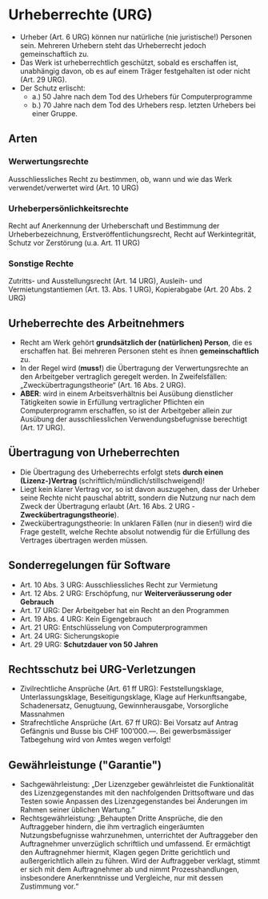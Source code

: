 # Urheberrechte (URG)

- Urheber (Art. 6 URG) können nur natürliche (nie juristische!) Personen sein. Mehreren Urhebern steht das Urheberrecht jedoch gemeinschaftlich zu.
- Das Werk ist urheberrechtlich geschützt, sobald es erschaffen ist, unabhängig davon, ob es auf einem Träger festgehalten ist oder nicht (Art. 29 URG).
- Der Schutz erlischt: 
	- a.) 50 Jahre nach dem Tod des Urhebers für Computerprogramme 
	- b.) 70 Jahre nach dem Tod des Urhebers resp. letzten Urhebers bei einer Gruppe.

## Arten

### Werwertungsrechte

Ausschliessliches Recht zu bestimmen, ob, wann und wie das Werk verwendet/verwertet wird (Art. 10 URG)

### Urheberpersönlichkeitsrechte

Recht auf Anerkennung der Urheberschaft und Bestimmung der Urheberbezeichnung, Erstveröffentlichungsrecht, Recht auf Werkintegrität, Schutz vor Zerstörung (u.a. Art. 11 URG)

### Sonstige Rechte

Zutritts- und Ausstellungsrecht (Art. 14 URG), Ausleih- und Vermietungstantiemen (Art. 13. Abs. 1 URG), Kopierabgabe (Art. 20 Abs. 2 URG)


## Urheberrechte des Arbeitnehmers

- Recht am Werk gehört **grundsätzlich der (natürlichen) Person**, die es erschaffen hat. Bei mehreren Personen steht es ihnen **gemeinschaftlich** zu.
- In der Regel wird (**muss!**) die Übertragung der Verwertungsrechte an den Arbeitgeber vertraglich geregelt werden. In Zweifelsfällen: „Zweckübertragungstheorie“ (Art. 16 Abs. 2 URG).
- **ABER**: wird in einem Arbeitsverhältnis bei Ausübung dienstlicher Tätigkeiten sowie in Erfüllung vertraglicher Pflichten ein Computerprogramm erschaffen, so ist der Arbeitgeber allein zur Ausübung der ausschliesslichen Verwendungsbefugnisse berechtigt (Art. 17 URG).

## Übertragung von Urheberrechten


- Die Übertragung des Urheberrechts erfolgt stets **durch einen (Lizenz-)Vertrag** (schriftlich/mündlich/stillschweigend)!
- Liegt kein klarer Vertrag vor, so ist davon auszugehen, dass der Urheber seine Rechte nicht pauschal abtritt, sondern die Nutzung nur nach dem Zweck der Übertragung erlaubt (Art. 16 Abs. 2 URG - **Zweckübertragungstheorie**).
- Zweckübertragungstheorie: In unklaren Fällen (nur in diesen!) wird die Frage gestellt, welche Rechte absolut notwendig für die Erfüllung des Vertrages übertragen werden müssen.

## Sonderregelungen für Software

- Art. 10 Abs. 3 URG: Ausschliessliches Recht zur Vermietung
- Art. 12 Abs. 2 URG: Erschöpfung, nur **Weiterveräusserung oder Gebrauch**
- Art. 17 URG: Der Arbeitgeber hat ein Recht an den Programmen
- Art. 19 Abs. 4 URG: Kein Eigengebrauch
- Art. 21 URG: Entschlüsselung von Computerprogrammen
- Art. 24 URG: Sicherungskopie
- Art. 29 URG: **Schutzdauer von 50 Jahren**

## Rechtsschutz bei URG-Verletzungen

- Zivilrechtliche Ansprüche (Art. 61 ff URG): Feststellungsklage, Unterlassungsklage, Beseitigungsklage, Klage auf Herkunftsangabe, Schadenersatz, Genugtuung, Gewinnherausgabe, Vorsorgliche Massnahmen
- Strafrechtliche Ansprüche (Art. 67 ff URG): Bei Vorsatz auf Antrag Gefängnis und Busse bis CHF 100’000.—. Bei gewerbsmässiger Tatbegehung wird von Amtes wegen verfolgt!

## Gewährleistunge ("Garantie")

- Sachgewährleistung: „Der Lizenzgeber gewährleistet die Funktionalität des Lizenzgegenstandes mit den nachfolgenden Drittsoftware und das Testen sowie Anpassen des Lizenzgegenstandes bei Änderungen im Rahmen seiner üblichen Wartung.“
- Rechtsgewährleistung: „Behaupten Dritte Ansprüche, die den Auftraggeber hindern, die ihm vertraglich eingeräumten Nutzungsbefugnisse wahrzunehmen, unterrichtet der Auftraggeber den Auftragnehmer unverzüglich schriftlich und umfassend. Er ermächtigt den Auftragnehmer hiermit, Klagen gegen Dritte gerichtlich und außergerichtlich allein zu führen. Wird der Auftraggeber verklagt, stimmt er sich mit dem Auftragnehmer ab und nimmt Prozesshandlungen, insbesondere Anerkenntnisse und Vergleiche, nur mit dessen Zustimmung vor.“
